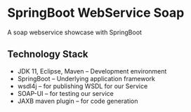 # SpringBoot WebService Soap
A soap webservice showcase with SpringBoot

## Technology Stack
- JDK 11, Eclipse, Maven – Development environment
- SpringBoot – Underlying application framework
- wsdl4j – for publishing WSDL for our Service
- SOAP-UI – for testing our service
- JAXB maven plugin – for code generation
